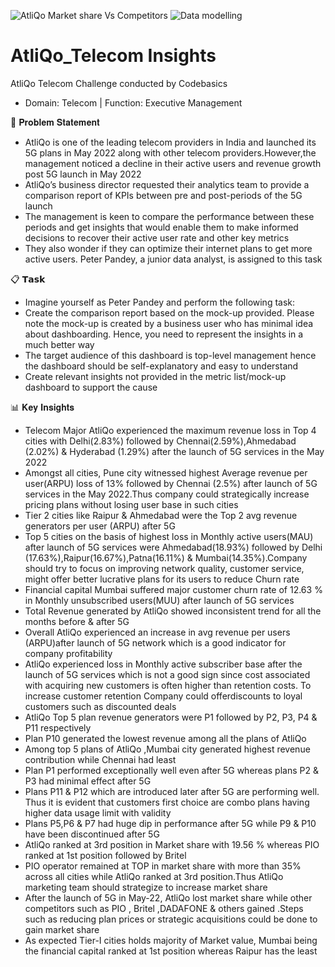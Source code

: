 ![AtliQo Market share Vs Competitors](https://github.com/user-attachments/assets/1eab6022-27bc-4a19-83e1-7a76796b0414)
![Data modelling](https://github.com/user-attachments/assets/1faeded2-bcce-413f-a179-0140473eda06)
# AtliQo_Telecom Insights

  AtliQo Telecom Challenge conducted by Codebasics
- Domain: Telecom | Function: Executive Management


📝 𝐏𝐫𝐨𝐛𝐥𝐞𝐦 𝐒𝐭𝐚𝐭𝐞𝐦𝐞𝐧𝐭 

- AtliQo is one of the leading telecom providers in India and launched its 5G plans in May 2022 along with other telecom providers.However,the management noticed a 
  decline in their active users and revenue growth post 5G launch in May 2022
- AtliQo’s business director requested their analytics team to provide a comparison report of KPIs between pre and post-periods of the 5G launch
- The management is keen to compare the performance between these periods and get insights that would enable them to make informed decisions to recover their active 
  user rate and other key metrics
- They also wonder if they can optimize their internet plans to get more active users.  Peter Pandey, a junior data analyst, is assigned to this task

📋 𝗧𝗮𝘀𝗸

- Imagine yourself as Peter Pandey and perform the following task: 
- Create the comparison report based on the mock-up provided. Please note the mock-up is created by a business user who has minimal idea about dashboarding. Hence, 
  you need to represent the insights in a much better way
- The target audience of this dashboard is top-level management hence the dashboard should be self-explanatory and easy to understand
- Create relevant insights not provided in the metric list/mock-up dashboard to support the cause

📊 𝐊𝐞𝐲 𝐈𝐧𝐬𝐢𝐠𝐡𝐭𝐬

- Telecom Major AtliQo experienced the maximum revenue loss in Top 4 cities with Delhi(2.83%) followed by Chennai(2.59%),Ahmedabad (2.02%) & Hyderabad (1.29%) after 
  the launch of 5G services in the May 2022
- Amongst all cities, Pune city witnessed highest Average revenue per user(ARPU) loss of 13% followed by Chennai (2.5%) after launch of 5G services in the May 
  2022.Thus company could strategically increase pricing plans without losing user base in such cities
- Tier 2 cities like Raipur & Ahmedabad were the Top 2 avg revenue generators per user (ARPU) after 5G
- Top 5 cities on the basis of highest loss in Monthly active users(MAU) after launch of 5G services were Ahmedabad(18.93%) followed by Delhi 
  (17.63%),Raipur(16.67%),Patna(16.11%) & Mumbai(14.35%).Company should try to focus on improving network quality, customer service, might offer better lucrative 
  plans for its users to reduce Churn rate
- Financial capital Mumbai suffered major customer churn rate of 12.63 %  in Monthly unsubscribed users(MUU) after launch of 5G services
- Total Revenue generated by AtliQo showed inconsistent trend for all the months before & after 5G
- Overall AtliQo experienced an increase in avg revenue per users (ARPU)after launch of 5G network which is a good indicator for company profitability
- AtliQo experienced loss in Monthly active subscriber base after the launch of 5G services which is not a good sign since cost associated with acquiring new 
  customers is often higher than retention costs. To increase customer retention Company could offerdiscounts to loyal customers such as discounted deals
- AtliQo Top 5 plan revenue generators were P1 followed by P2, P3, P4 & P11 respectively
- Plan P10 generated the lowest revenue among all the plans of AtliQo
- Among top 5 plans of AtliQo ,Mumbai city generated highest revenue contribution while Chennai had least
- Plan P1 performed exceptionally well even after 5G whereas plans P2 & P3 had minimal effect after 5G
- Plans P11 & P12 which are introduced later after 5G are performing well. Thus it is evident that customers first choice are combo plans having higher data usage 
  limit with validity
- Plans P5,P6 & P7 had huge dip in performance after 5G while P9 & P10 have been discontinued after 5G
- AtliQo ranked at 3rd position in Market share with 19.56 %  whereas PIO ranked at 1st position followed by Britel
- PIO operator remained at TOP in market share with more than 35% across all cities while AtliQo ranked at 3rd position.Thus AtliQo marketing team should strategize 
  to increase market share
- After the launch of 5G in May-22, AtliQo lost market share while other competitors such as PIO , Britel ,DADAFONE & others gained .Steps such as reducing plan 
  prices or strategic acquisitions could be done to gain market share
-  As expected Tier-I cities holds majority of Market value, Mumbai being the financial capital ranked at 1st position whereas Raipur has the least

        

      
